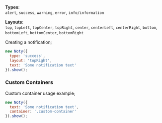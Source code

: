 **Types**: <br> `alert`, `success`, `warning`, `error`, `info/information`

**Layouts**: <br> `top`, `topLeft`, `topCenter`, `topRight`, `center`, `centerLeft`, `centerRight`, `bottom`, `bottomLeft`, `bottomCenter`, `bottomRight`

Creating a notification;

```javascript
new Noty({
  type: 'success',
  layout: 'topRight',
  text: 'Some notification text'
}).show();
```

### Custom Containers

Custom container usage example;

```javascript
new Noty({
  text: 'Some notification text',
  container: '.custom-container'
}).show();
```
